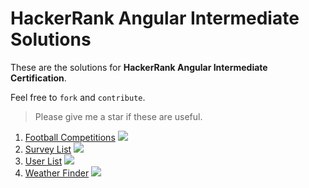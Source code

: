 # HackerRank Angular Intermediate Solutions

These are the solutions for **HackerRank Angular Intermediate Certification**.

Feel free to `fork` and `contribute`.

> Please give me a star if these are useful.

1. [Football Competitions](/football-competitions/README.md)
![](https://hrcdn.net/s3_pub/istreet-assets/1WAxxf03EtrUdnq3heRX2g/football.gif)
2. [Survey List](/survey-list/README.md)
![](https://hrcdn.net/s3_pub/istreet-assets/mCXTOy7HP5xco-3X1m5UFA/survey-list.gif)
3. [User List](/user-list/README.md)
![](https://hrcdn.net/s3_pub/istreet-assets/CgD5M0JuOd1ffgjGhwyPzQ/users-list.gif)
4. [Weather Finder](/weather-finder/README.md)
![](https://hrcdn.net/s3_pub/istreet-assets/I8LW4foLtjrt6jvB0RIv4w/weather-finder.gif)